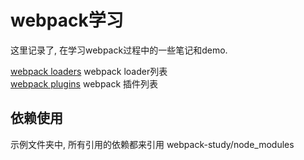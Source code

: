 # webpack学习

这里记录了, 在学习webpack过程中的一些笔记和demo.  

[webpack loaders](https://www.webpackjs.com/loaders/) webpack loader列表  
[webpack plugins](https://www.webpackjs.com/plugins/) webpack 插件列表  

## 依赖使用  

示例文件夹中, 所有引用的依赖都来引用 webpack-study/node_modules  
